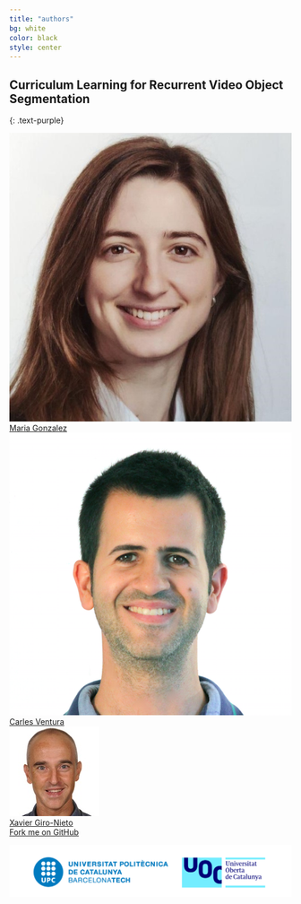 ```yaml
---
title: "authors"
bg: white
color: black
style: center
---
```


## Curriculum Learning for Recurrent Video Object Segmentation
{: .text-purple}

<div class="author">
    <a href="" target="_blank">
      <div class="authorphoto"><img src="./assets/mgonzalez.jpg"></div>
      <div>Maria Gonzalez</div>
    </a>
</div>
<div class="author">
    <a href="http://sunai.uoc.edu/index.php/2016/10/13/dr-carles-ventura/" target="_blank">
      <div class="authorphoto"><img src="./assets/cventura2.png"></div>
      <div>Carles Ventura</div>
    </a>
</div>
<div class="author">
    <a href="https://imatge.upc.edu/web/people/xavier-giro" target="_blank">
      <div class="authorphoto"><img src="./assets/XavierGiro-160x160.jpg"></div>
      <div>Xavier Giro-Nieto</div>
    </a>
</div>


<span id="forkongithub">
  <a href="{{ site.source_link }}" class="bg-blue">
    Fork me on GitHub
  </a>
</span>


![logos](./assets/logos.png)

